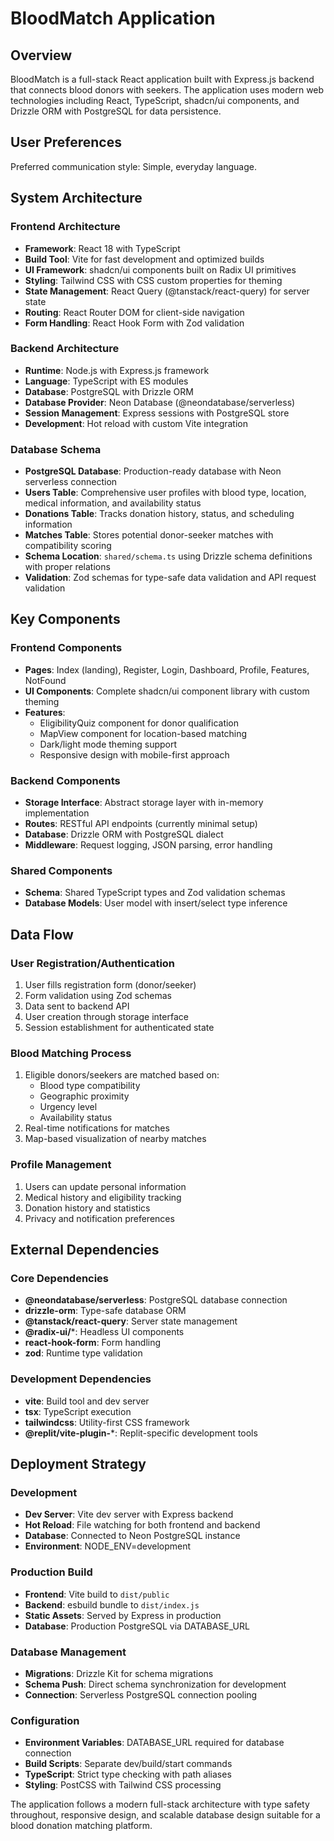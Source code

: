 # BloodMatch Application

## Overview

BloodMatch is a full-stack React application built with Express.js backend that connects blood donors with seekers. The application uses modern web technologies including React, TypeScript, shadcn/ui components, and Drizzle ORM with PostgreSQL for data persistence.

## User Preferences

Preferred communication style: Simple, everyday language.

## System Architecture

### Frontend Architecture
- **Framework**: React 18 with TypeScript
- **Build Tool**: Vite for fast development and optimized builds
- **UI Framework**: shadcn/ui components built on Radix UI primitives
- **Styling**: Tailwind CSS with CSS custom properties for theming
- **State Management**: React Query (@tanstack/react-query) for server state
- **Routing**: React Router DOM for client-side navigation
- **Form Handling**: React Hook Form with Zod validation

### Backend Architecture
- **Runtime**: Node.js with Express.js framework
- **Language**: TypeScript with ES modules
- **Database**: PostgreSQL with Drizzle ORM
- **Database Provider**: Neon Database (@neondatabase/serverless)
- **Session Management**: Express sessions with PostgreSQL store
- **Development**: Hot reload with custom Vite integration

### Database Schema
- **PostgreSQL Database**: Production-ready database with Neon serverless connection
- **Users Table**: Comprehensive user profiles with blood type, location, medical information, and availability status
- **Donations Table**: Tracks donation history, status, and scheduling information
- **Matches Table**: Stores potential donor-seeker matches with compatibility scoring
- **Schema Location**: `shared/schema.ts` using Drizzle schema definitions with proper relations
- **Validation**: Zod schemas for type-safe data validation and API request validation

## Key Components

### Frontend Components
- **Pages**: Index (landing), Register, Login, Dashboard, Profile, Features, NotFound
- **UI Components**: Complete shadcn/ui component library with custom theming
- **Features**: 
  - EligibilityQuiz component for donor qualification
  - MapView component for location-based matching
  - Dark/light mode theming support
  - Responsive design with mobile-first approach

### Backend Components
- **Storage Interface**: Abstract storage layer with in-memory implementation
- **Routes**: RESTful API endpoints (currently minimal setup)
- **Database**: Drizzle ORM with PostgreSQL dialect
- **Middleware**: Request logging, JSON parsing, error handling

### Shared Components
- **Schema**: Shared TypeScript types and Zod validation schemas
- **Database Models**: User model with insert/select type inference

## Data Flow

### User Registration/Authentication
1. User fills registration form (donor/seeker)
2. Form validation using Zod schemas
3. Data sent to backend API
4. User creation through storage interface
5. Session establishment for authenticated state

### Blood Matching Process
1. Eligible donors/seekers are matched based on:
   - Blood type compatibility
   - Geographic proximity
   - Urgency level
   - Availability status
2. Real-time notifications for matches
3. Map-based visualization of nearby matches

### Profile Management
1. Users can update personal information
2. Medical history and eligibility tracking
3. Donation history and statistics
4. Privacy and notification preferences

## External Dependencies

### Core Dependencies
- **@neondatabase/serverless**: PostgreSQL database connection
- **drizzle-orm**: Type-safe database ORM
- **@tanstack/react-query**: Server state management
- **@radix-ui/***: Headless UI components
- **react-hook-form**: Form handling
- **zod**: Runtime type validation

### Development Dependencies
- **vite**: Build tool and dev server
- **tsx**: TypeScript execution
- **tailwindcss**: Utility-first CSS framework
- **@replit/vite-plugin-***: Replit-specific development tools

## Deployment Strategy

### Development
- **Dev Server**: Vite dev server with Express backend
- **Hot Reload**: File watching for both frontend and backend
- **Database**: Connected to Neon PostgreSQL instance
- **Environment**: NODE_ENV=development

### Production Build
- **Frontend**: Vite build to `dist/public`
- **Backend**: esbuild bundle to `dist/index.js`
- **Static Assets**: Served by Express in production
- **Database**: Production PostgreSQL via DATABASE_URL

### Database Management
- **Migrations**: Drizzle Kit for schema migrations
- **Schema Push**: Direct schema synchronization for development
- **Connection**: Serverless PostgreSQL connection pooling

### Configuration
- **Environment Variables**: DATABASE_URL required for database connection
- **Build Scripts**: Separate dev/build/start commands
- **TypeScript**: Strict type checking with path aliases
- **Styling**: PostCSS with Tailwind CSS processing

The application follows a modern full-stack architecture with type safety throughout, responsive design, and scalable database design suitable for a blood donation matching platform.